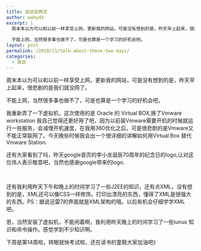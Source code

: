 ```yaml
---
title: 说说这两天
author: wahyd4
excerpt: |
  周末本以为可以和以前一样享受上网，更新我的网站，可是没有想到的是，昨天早上起来，很悲剧的是我们就没网了。
  
  不能上网，当然很多事也做不了，可是也算是一个学习的好机会吧。
layout: post
permalink: /2010/11/talk-about-these-two-days/
categories:
  - 我说
---
```

周末本以为可以和以前一样享受上网，更新我的网站，可是没有想到的是，昨天早上起来，很悲剧的是我们就没网了。

不能上网，当然很多事也做不了，可是也算是一个学习的好机会吧。

我重新弄了一下虚拟机，这次使用的是 Oracle 的 Virtual BOX,换了Vmware workstation 我自己觉得还更好用了吧，因为以前装Vmware需要开机的时候就运行一些服务，会减慢开机速度，在我用360优化之后，可是很悲剧的是Vmware又不能正常联网了。今天晚些时候我会出一个很详细的讲解如何用Virtual Box 替代Vmware Station.

还有大家看到了吗，昨天google首页的李小龙诞辰70周年的纪念日的logo,让对这位伟人表示敬意吧，当然也感谢google带来的logo.

 

还有我利用昨天下午和晚上的时间学习了一些J2EE的知识，还有点XML，没有想到的是，XML还可以像CSS一样修饰，打印出漂亮的东西，懂得了XML是很强大的东西。PS：据说迅雷7的界面就是XML架构的哦。以后有机会仔细学学XML吧。

恩，当然安装了虚拟机，不能闲着啊，我利用昨天晚上的时间学习了一些lunux 知识和命令操作。感觉学到不少知识啊。

下周是第14周啦，转眼就快考试啦，还在读书的童鞋大家加油吧》